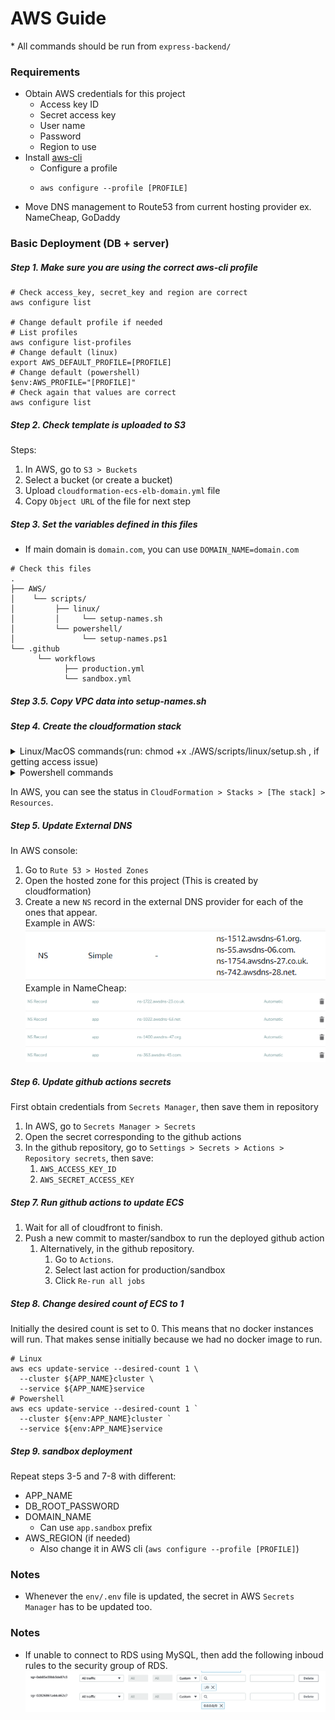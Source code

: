 # AWS Guide

&#42; All commands should be run from `express-backend/`

### Requirements
- Obtain AWS credentials for this project
  - Access key ID
  - Secret access key
  - User name
  - Password
  - Region to use
- Install [aws-cli](https://docs.aws.amazon.com/cli/latest/userguide/getting-started-install.html)
  - Configure a profile
  - ```
    aws configure --profile [PROFILE]
    ```
- Move DNS management to Route53 from current hosting provider ex. NameCheap, GoDaddy

### Basic Deployment (DB + server)

##### Step 1. Make sure you are using the correct aws-cli profile
```
# Check access_key, secret_key and region are correct
aws configure list

# Change default profile if needed
# List profiles
aws configure list-profiles
# Change default (linux)
export AWS_DEFAULT_PROFILE=[PROFILE]
# Change default (powershell)
$env:AWS_PROFILE="[PROFILE]"
# Check again that values are correct
aws configure list
```

##### Step 2. Check template is uploaded to S3
Steps:
1. In AWS, go to `S3 > Buckets`
2. Select a bucket (or create a bucket)
3. Upload `cloudformation-ecs-elb-domain.yml` file
4. Copy `Object URL` of the file for next step

##### Step 3. Set the variables defined in this files
- If main domain is `domain.com`, you can use `DOMAIN_NAME=domain.com`
```
# Check this files
.
├── AWS/
│    └── scripts/
│         ├── linux/
│         │     └── setup-names.sh
│         └── powershell/
│               └── setup-names.ps1
└── .github
      └── workflows
            ├── production.yml
            └── sandbox.yml
```
##### Step 3.5. Copy VPC data into setup-names.sh

##### Step 4. Create the cloudformation stack
<details>
  <summary>Linux/MacOS commands(run: chmod +x ./AWS/scripts/linux/setup.sh , if getting access issue)</summary>

    # This should be run on /express-backend directory
    chmod +x ./AWS/scripts/linux/setup.sh \
    source ./AWS/scripts/linux/setup-names.sh
    ./AWS/scripts/linux/setup.sh
</details>

<details>
  <summary>Powershell commands</summary>

    # This should be run on /express-backend directory
    .\AWS\scripts\powershell\setup-names.ps1
    .\AWS\scripts\powershell\setup.ps1 
</details>

In AWS, you can see the status in `CloudFormation > Stacks > [The stack] > Resources`.

##### Step 5. Update External DNS
In AWS console:
1. Go to `Rute 53 > Hosted Zones`
2. Open the hosted zone for this project (This is created by cloudformation)
3. Create a new `NS` record in the external DNS provider for each of the ones that appear.<br>
Example in AWS:
![NS records](assets/Route53.png)
Example in NameCheap:
![Namecheap](assets/Namecheap.png)

##### Step 6. Update github actions secrets
First obtain credentials from `Secrets Manager`, then save them in repository
1. In AWS, go to `Secrets Manager > Secrets`
2. Open the secret corresponding to the github actions
3. In the github repository, go to `Settings > Secrets > Actions > Repository secrets`, then save:
   1. `AWS_ACCESS_KEY_ID`
   2. `AWS_SECRET_ACCESS_KEY`

##### Step 7. Run github actions to update ECS
1. Wait for all of cloudfront to finish.
2. Push a new commit to master/sandbox to run the deployed github action
   1. Alternatively, in the github repository.
      1. Go to `Actions`.
      2. Select last action for production/sandbox
      3. Click `Re-run all jobs`

##### Step 8. Change desired count of ECS to 1
Initially the desired count is set to 0. This means that no docker instances will run. That makes sense initially because we had no docker image to run.

```
# Linux
aws ecs update-service --desired-count 1 \
  --cluster ${APP_NAME}cluster \
  --service ${APP_NAME}service
# Powershell
aws ecs update-service --desired-count 1 `
  --cluster ${env:APP_NAME}cluster `
  --service ${env:APP_NAME}service
```

##### Step 9. sandbox deployment
Repeat steps 3-5 and 7-8 with different:
- APP_NAME
- DB_ROOT_PASSWORD
- DOMAIN_NAME
  - Can use `app.sandbox` prefix
- AWS_REGION (if needed)
  - Also change it in AWS cli (`aws configure --profile [PROFILE]`)
  
### Notes
- Whenever the `env/.env` file is updated, the secret in AWS `Secrets Manager` has to be updated too.

### Notes
- If unable to connect to RDS using MySQL, then add the following inboud rules to the security group of RDS.
![SG Example](assets/SG.png)
